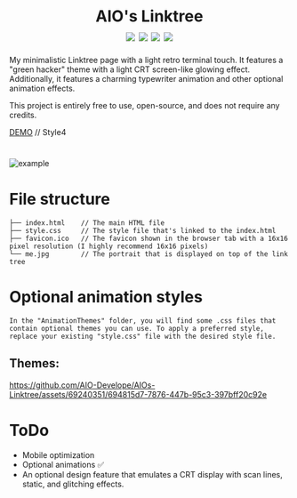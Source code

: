 
<h1 align="center">
    AIO's Linktree
    <br>
    <div align="center">
    <img src="https://img.shields.io/badge/html-5-red" align="center"/>
    <img src="https://img.shields.io/badge/css-3-blue" align="center"/>
    <img src="https://img.shields.io/badge/Developing-Active-brightgreen" align="center"/>
    <img src="https://img.shields.io/badge/Version-1.0-green" align="center"/>
    </div>
</h1>

My minimalistic Linktree page with a light retro terminal touch. It features a "green hacker" theme with a light CRT screen-like glowing effect. Additionally, it features a charming typewriter animation and other optional animation effects.
 
This project is entirely free to use, open-source, and does not require any credits.
 
[DEMO](https://daboys.ml/) // Style4

#
![example](https://github.com/AIO-Develope/AIOs-Linktree/assets/69240351/00d9fb42-0a92-408e-815f-ff22f5735c29)


# File structure
```
├── index.html    // The main HTML file
├── style.css     // The style file that's linked to the index.html
├── favicon.ico   // The favicon shown in the browser tab with a 16x16 pixel resolution (I highly recommend 16x16 pixels)
└── me.jpg        // The portrait that is displayed on top of the link tree
```
# Optional animation styles
```
In the "AnimationThemes" folder, you will find some .css files that contain optional themes you can use. To apply a preferred style, replace your existing "style.css" file with the desired style file.
```
<h2>Themes:</h2>

https://github.com/AIO-Develope/AIOs-Linktree/assets/69240351/694815d7-7876-447b-95c3-397bff20c92e



# ToDo

- Mobile optimization
- Optional animations ✅
- An optional design feature that emulates a CRT display with scan lines, static, and glitching effects.


